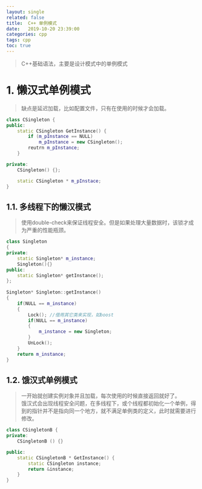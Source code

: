 ```yaml
---
layout: single
related: false
title:  C++ 单例模式
date:   2019-10-20 23:39:00
categories: cpp
tags: cpp
toc: true
---
```


> C++基础语法，主要是设计模式中的单例模式

# 1. 懒汉式单例模式

> 缺点是延迟加载，比如配置文件，只有在使用的时候才会加载。

```cpp
class CSingleton {
public:
    static CSingleton GetInstance() {
        if (m_pInstance == NULL)
            m_pInstance = new CSingleton();
        reutrn m_pInstance;
    }

private:
    CSingleton() {};

    static CSingleton * m_pInstace;
}
```

## 1.1. 多线程下的懒汉模式

> 使用double-check来保证线程安全。但是如果处理大量数据时，该锁才成为严重的性能瓶颈。

```cpp
class Singleton  
{  
private:  
    static Singleton* m_instance;  
    Singleton(){}  
public:  
    static Singleton* getInstance();  
};  
  
Singleton* Singleton::getInstance()  
{  
    if(NULL == m_instance)  
    {  
        Lock(); //借用其它类来实现，如boost  
        if(NULL == m_instance)  
        {  
            m_instance = new Singleton;  
        }  
        UnLock();  
    }  
    return m_instance;  
}
```

## 1.2. 饿汉式单例模式

> 一开始就创建实例对象并且加载，每次使用的时候直接返回就好了。  
> 饿汉式会出现线程安全问题，在多线程下，或个线程都初始化一个单例，得到的指针并不是指向同一个地方，就不满足单例类的定义，此时就需要进行修改。

```cpp
class CSingletonB {
private:
    CSingletonB () {}

public:
    static CSingletonB * GetInstance() {
        static CSingleton instance;
        return &instance;
    }
}
```
